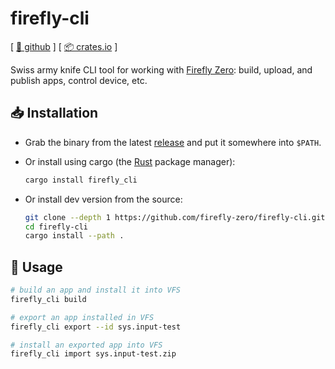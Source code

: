 # firefly-cli

[ [🐙 github](https://github.com/firefly-zero/firefly-cli) ] [ [📦 crates.io](https://crates.io/crates/firefly-cli) ]

Swiss army knife CLI tool for working with [Firefly Zero](https://fireflyzero.com/): build, upload, and publish apps, control device, etc.

## 📥 Installation

* Grab the binary from the latest [release](https://github.com/firefly-zero/firefly-cli/releases) and put it somewhere into `$PATH`.
* Or install using cargo (the [Rust](https://www.rust-lang.org/tools/install) package manager):

    ```bash
    cargo install firefly_cli
    ```

* Or install dev version from the source:

    ```bash
    git clone --depth 1 https://github.com/firefly-zero/firefly-cli.git
    cd firefly-cli
    cargo install --path .
    ```

## 🔧 Usage

```bash
# build an app and install it into VFS
firefly_cli build

# export an app installed in VFS
firefly_cli export --id sys.input-test

# install an exported app into VFS
firefly_cli import sys.input-test.zip
```
